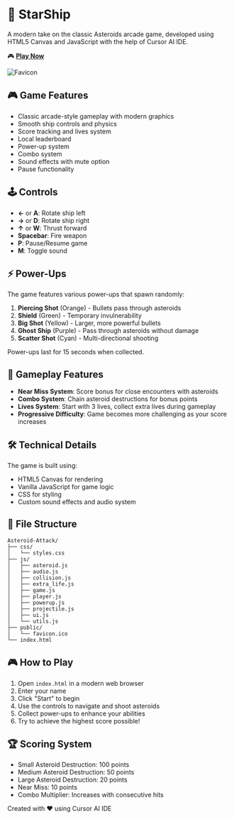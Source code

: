 # 🚀 StarShip

A modern take on the classic Asteroids arcade game, developed using HTML5 Canvas and JavaScript with the help of Cursor AI IDE.

🎮 **[Play Now](https://starship-cr7.netlify.app)**

![Favicon](public/favicon.ico)

## 🎮 Game Features

- Classic arcade-style gameplay with modern graphics
- Smooth ship controls and physics
- Score tracking and lives system
- Local leaderboard
- Power-up system
- Combo system
- Sound effects with mute option
- Pause functionality

## 🕹️ Controls

- **←** or **A**: Rotate ship left
- **→** or **D**: Rotate ship right
- **↑** or **W**: Thrust forward
- **Spacebar**: Fire weapon
- **P**: Pause/Resume game
- **M**: Toggle sound

## ⚡ Power-Ups

The game features various power-ups that spawn randomly:

1. **Piercing Shot** (Orange) - Bullets pass through asteroids
2. **Shield** (Green) - Temporary invulnerability
3. **Big Shot** (Yellow) - Larger, more powerful bullets
4. **Ghost Ship** (Purple) - Pass through asteroids without damage
5. **Scatter Shot** (Cyan) - Multi-directional shooting

Power-ups last for 15 seconds when collected.

## 🎯 Gameplay Features

- **Near Miss System**: Score bonus for close encounters with asteroids
- **Combo System**: Chain asteroid destructions for bonus points
- **Lives System**: Start with 3 lives, collect extra lives during gameplay
- **Progressive Difficulty**: Game becomes more challenging as your score increases

## 🛠️ Technical Details

The game is built using:
- HTML5 Canvas for rendering
- Vanilla JavaScript for game logic
- CSS for styling
- Custom sound effects and audio system

## 🎨 File Structure

```
Asteroid-Attack/
├── css/
│   └── styles.css
├── js/
│   ├── asteroid.js
│   ├── audio.js
│   ├── collision.js
│   ├── extra_life.js
│   ├── game.js
│   ├── player.js
│   ├── powerup.js
│   ├── projectile.js
│   ├── ui.js
│   └── utils.js
├── public/
│   └── favicon.ico
└── index.html
```

## 🎮 How to Play

1. Open `index.html` in a modern web browser
2. Enter your name
3. Click "Start" to begin
4. Use the controls to navigate and shoot asteroids
5. Collect power-ups to enhance your abilities
6. Try to achieve the highest score possible!

## 🏆 Scoring System

- Small Asteroid Destruction: 100 points
- Medium Asteroid Destruction: 50 points
- Large Asteroid Destruction: 20 points
- Near Miss: 10 points
- Combo Multiplier: Increases with consecutive hits

Created with ❤️ using Cursor AI IDE
